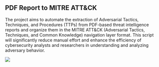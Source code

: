 ## PDF Report to MITRE ATT&CK

The project aims to automate the extraction of Adversarial Tactics, Techniques, and Procedures (TTPs) from PDF-based threat intelligence reports and organize them in the MITRE ATT&CK (Adversarial Tactics, Techniques, and Common Knowledge) navigation layer format. This script will significantly reduce manual effort and enhance the efficiency of cybersecurity analysts and researchers in understanding and analyzing adversary behavior.

![](https://i.imgur.com/N1r95Wv.png)
